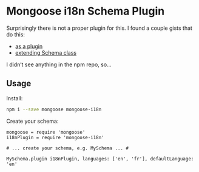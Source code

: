 Mongoose i18n Schema Plugin
===========================

Surprisingly there is not a proper plugin for this.
I found a couple gists that do this:

- [as a plugin](https://gist.github.com/viczam/3306456d3c63e2c21f1d)
- [extending Schema class](https://gist.github.com/hetsch/3925111)

I didn’t see anything in the npm repo, so...

Usage
-----

Install:

```bash
npm i --save mongoose mongoose-i18n
```

Create your schema:

```coffee-script
mongoose = require 'mongoose'
i18nPlugin = require 'mongoose-i18n'

# ... create your schema, e.g. MySchema ... #

MySchema.plugin i18nPlugin, languages: ['en', 'fr'], defaultLanguage: 'en'

```